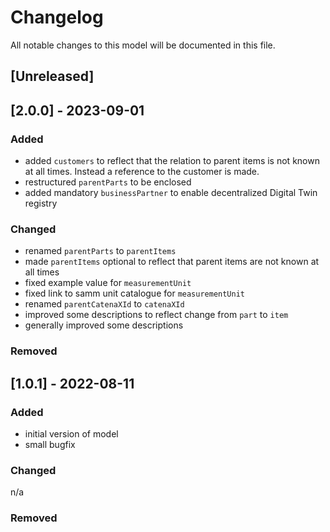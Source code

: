 # Changelog
All notable changes to this model will be documented in this file.

## [Unreleased]

## [2.0.0] - 2023-09-01
### Added
- added `customers` to reflect that the relation to parent items is not known at all times. Instead a reference to the customer is made.
- restructured `parentParts` to be enclosed 
- added mandatory `businessPartner` to enable decentralized Digital Twin registry


### Changed
- renamed `parentParts` to `parentItems`
- made `parentItems` optional to reflect that parent items are not known at all times
- fixed example value for `measurementUnit`
- fixed link to samm unit catalogue for `measurementUnit`
- renamed `parentCatenaXId` to `catenaXId`
- improved some descriptions to reflect change from `part` to `item`
- generally improved some descriptions

### Removed

## [1.0.1] - 2022-08-11
### Added
- initial version of model
- small bugfix

### Changed
n/a

### Removed
